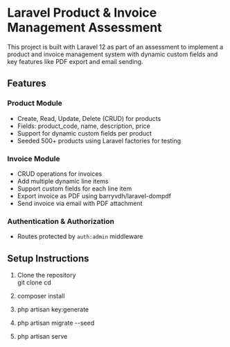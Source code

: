 # Laravel Product & Invoice Management Assessment

This project is built with Laravel 12 as part of an assessment to implement a product and invoice management system with dynamic custom fields and key features like PDF export and email sending.


## Features

### Product Module
- Create, Read, Update, Delete (CRUD) for products
- Fields: product_code, name, description, price
- Support for dynamic custom fields per product
- Seeded 500+ products using Laravel factories for testing

### Invoice Module
- CRUD operations for invoices
- Add multiple dynamic line items
- Support custom fields for each line item
- Export invoice as PDF using barryvdh/laravel-dompdf
- Send invoice via email with PDF attachment

### Authentication & Authorization
- Routes protected by `auth:admin` middleware

## Setup Instructions

1. Clone the repository  
   git clone <repository-url>
   cd <project-folder>

2. composer install

3. php artisan key:generate

4. php artisan migrate --seed

5. php artisan serve
